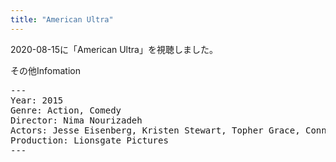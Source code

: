 ```yaml
---
title: "American Ultra"
---
```

2020-08-15に「American Ultra」を視聴しました。

その他Infomation
<pre>
---
Year: 2015
Genre: Action, Comedy
Director: Nima Nourizadeh
Actors: Jesse Eisenberg, Kristen Stewart, Topher Grace, Connie Britton
Production: Lionsgate Pictures
---
</pre>
